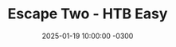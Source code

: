---
title: "Escape Two - HTB Easy"
date: 2025-01-19 10:00:00 -0300
categories: [HackTheBox]
tags: [easy, windows]
---